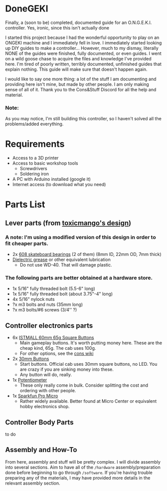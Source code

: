 # DoneGEKI
Finally, a (soon to be) completed, documented guide for an O.N.G.E.K.I. controller. Yes, ironic, since this isn't actually done

I started this project because I had the wonderful opportunity to play on an ONGEKI machine and I immediately fell in love. I immediately started looking up DIY guides to make a controller... However, much to my dismay, literally NONE of the guides were finished, fully documented, or even guides. I went on a wild goose chase to acquire the files and knowledge I've provided here. I'm tired of poorly written, terribly documented, unfinished guides that explain nothing. This guide will make sure that doesn't happen again.

I would like to say one more thing: a lot of the stuff I am documenting and providing here isn't mine, but made by other people. I am only making sense of all of it. Thank you to the Cons&Stuff Discord for all the help and material. 

### Note: 
As you may notice, I'm still building this controller, so I haven't solved all the problems/added everything.

# Requirements
- Access to a 3D printer
- Access to basic workshop tools
    - Screwdrivers
    - Soldering iron
- A PC with Arduino installed (google it)
- Internet access (to download what you need)

# Parts List
## Lever parts (from [toxicmango's design](https://github.com/toxikmango/Ongeki-Lever))  
### A note: I'm using a modified version of this design in order to fit cheaper parts.
- 2x [608 skateboard bearings](https://smile.amazon.com/gp/product/B07R7PR72H) (2 of them) (8mm ID, 22mm OD, 7mm thick) 
- [Dielectric grease](https://smile.amazon.com/gp/product/B000AL2RI2) or other equivalent lubrication
    - Do not use WD-40. That will damage plastic.
### The following parts are better obtained at a hardware store.
- 1x 5/16" fully threaded bolt (5.5-6" long) 
- 1x 5/16" fully threaded bolt (about 3.75"-4" long) 
- 4x 5/16" nylock nuts
- ?x m3 bolts and nuts (35mm long) 
- ?x m3 bolts/#6 screws (3/4'' ?)


## Controller electronics parts

- 6x [ISTMALL 60mm 65g Square Buttons](https://istmall.co.kr/us/goods/goods_view.php?goodsNo=1009992342)
    - Main gameplay buttons. It's worth putting money here. These are the cheap kind, 65g. The cab uses 100g.
    - For other options, see the [cons wiki](https://rhythm-cons.wiki/w/Buttons)
- 2x [30mm Buttons](https://smile.amazon.com/dp/B07WQSMY8B)
    - Start buttons. Official cab uses 30mm square buttons, no LED. You are crazy if you are sinking money into these.
    - Any button will do, really. 
- 1x [Potentiometer](https://smile.amazon.com/dp/B00MCK7JMS)
    - These only really come in bulk. Consider splitting the cost and ordering with other people.
- 1x [Sparkfun Pro Micro](https://www.amazon.com/ATmega32U4-Micro-USB-Development-Compatible-ATmega328/dp/B07PHK8SMR/)
    - Rather widely available. Better found at Micro Center or equivalent hobby electronics shop.

## Controller Body Parts
to do

## Assembly and How-To
From here, assembly and stuff will be pretty complex. I will divide assembly into several sections. Aim to have all of the `/hardware` assembly/preparation done before beginning to go through `/software`. If you're having trouble preparing any of the materials, I may have provided more details in the relevant assembly section. 

